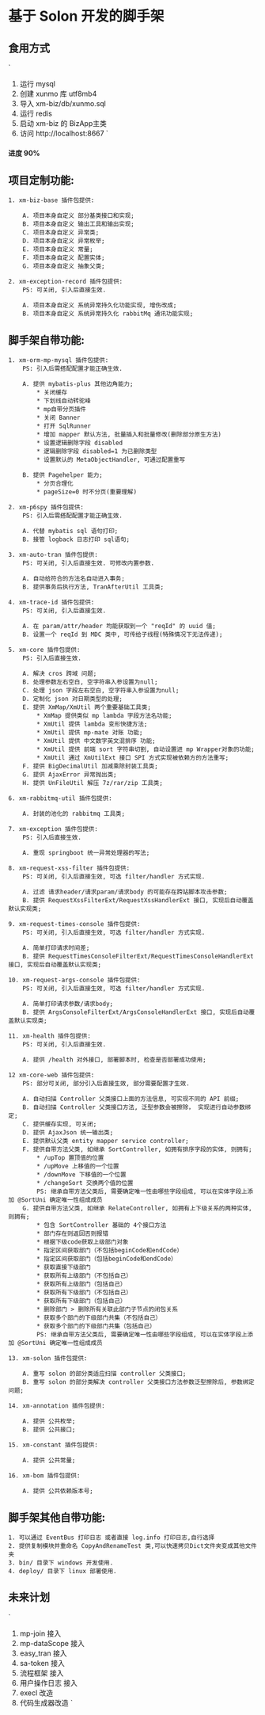 # 基于 Solon 开发的脚手架


## 食用方式

`
1. 运行 mysql
2. 创建 xunmo 库 utf8mb4
3. 导入 xm-biz/db/xunmo.sql
4. 运行 redis
5. 启动 xm-biz 的 BizApp主类
6. 访问 http://localhost:8667
`

#### 进度 90%

## 项目定制功能:
    1. xm-biz-base 插件包提供: 

        A. 项目本身自定义 部分基类接口和实现;
        B. 项目本身自定义 输出工具和输出实现;
        C. 项目本身自定义 异常类;
        D. 项目本身自定义 异常枚举;
        E. 项目本身自定义 常量;
        F. 项目本身自定义 配置实体;
        G. 项目本身自定义 抽象父类;

    2. xm-exception-record 插件包提供: 
        PS: 可关闭, 引入后直接生效.

        A. 项目本身自定义 系统异常持久化功能实现, 增伤改成;
        B. 项目本身自定义 系统异常持久化 rabbitMq 通讯功能实现;

## 脚手架自带功能:
    1. xm-orm-mp-mysql 插件包提供: 
        PS: 引入后需搭配配置才能正确生效.

        A. 提供 mybatis-plus 其他边角能力;
            * 关闭缓存
            * 下划线自动转驼峰
            * mp自带分页插件
            * 关闭 Banner
            * 打开 SqlRunner
            * 增加 mapper 默认方法, 批量插入和批量修改(删除部分原生方法)
            * 设置逻辑删除字段 disabled
            * 逻辑删除字段 disabled=1 为已删除类型
            * 设置默认的 MetaObjectHandler, 可通过配置重写

        B. 提供 Pagehelper 能力;
            * 分页合理化
            * pageSize=0 时不分页(重要理解)

    2. xm-p6spy 插件包提供: 
        PS: 引入后需搭配配置才能正确生效.

        A. 代替 mybatis sql 语句打印;
        B. 接管 logback 日志打印 sql语句;

    3. xm-auto-tran 插件包提供: 
        PS: 可关闭, 引入后直接生效. 可修改内置参数.

        A. 自动给符合的方法名自动进入事务;
        B. 提供事务后执行方法, TranAfterUtil 工具类;
        
    4. xm-trace-id 插件包提供: 
        PS: 可关闭, 引入后直接生效.

        A. 在 param/attr/header 均能获取到一个 "reqId" 的 uuid 值;
        B. 设置一个 reqId 到 MDC 类中, 可传给子线程(特殊情况下无法传递);
        
    5. xm-core 插件包提供: 
        PS: 引入后直接生效.

        A. 解决 cros 跨域 问题;
        B. 处理参数左右空白, 空字符串入参设置为null;
        C. 处理 json 字段左右空白, 空字符串入参设置为null;
        D. 定制化 json 对日期类型的处理;
        E. 提供 XmMap/XmUtil 两个重要基础工具类;
            * XmMap 提供类似 mp lambda 字段方法名功能;
            * XmUtil 提供 lambda 变形快捷方法;
            * XmUtil 提供 mp-mate 对账 功能;
            * XmUtil 提供 中文数字英文混排序 功能;
            * XmUtil 提供 前端 sort 字符串切割, 自动设置进 mp Wrapper对象的功能;
            * XmUtil 通过 XmUtilExt 接口 SPI 方式实现被依赖方的方法重写;
        F. 提供 BigDecimalUtil 加减乘除封装工具类;
        G. 提供 AjaxError 异常抛出类;
        H. 提供 UnFileUtil 解压 7z/rar/zip 工具类;
        
    6. xm-rabbitmq-util 插件包提供: 

        A. 封装的池化的 rabbitmq 工具类;
        
    7. xm-exception 插件包提供: 
        PS: 引入后直接生效.

        A. 重现 springboot 统一异常处理器的写法;
        
    8. xm-request-xss-filter 插件包提供: 
        PS: 可关闭, 引入后直接生效, 可选 filter/handler 方式实现.

        A. 过滤 请求header/请求param/请求body 的可能存在跨站脚本攻击参数;
        B. 提供 RequestXssFilterExt/RequestXssHandlerExt 接口, 实现后自动覆盖默认实现类;
        
    9. xm-request-times-console 插件包提供: 
        PS: 可关闭, 引入后直接生效, 可选 filter/handler 方式实现.

        A. 简单打印请求时间差;
        B. 提供 RequestTimesConsoleFilterExt/RequestTimesConsoleHandlerExt 接口, 实现后自动覆盖默认实现类;
        
    10. xm-request-args-console 插件包提供: 
        PS: 可关闭, 引入后直接生效, 可选 filter/handler 方式实现.

        A. 简单打印请求参数/请求body;
        B. 提供 ArgsConsoleFilterExt/ArgsConsoleHandlerExt 接口, 实现后自动覆盖默认实现类;
        
    11. xm-health 插件包提供: 
        PS: 可关闭, 引入后直接生效.

        A. 提供 /health 对外接口, 部署脚本时, 检查是否部署成功使用;

    12 xm-core-web 插件包提供: 
        PS: 部分可关闭, 部分引入后直接生效, 部分需要配置才生效.

        A. 自动扫描 Controller 父类接口上面的方法信息, 可实现不同的 API 前缀;
        B. 自动扫描 Controller 父类接口方法, 泛型参数会被擦除， 实现进行自动参数绑定;
        C. 提供缓存实现, 可关闭;
        D. 提供 AjaxJson 统一输出类;
        E. 提供默认父类 entity mapper service controller;
        F. 提供自带方法父类, 如继承 SortController, 如拥有排序字段的实体, 则拥有;
            * /upTop 置顶值的位置
            * /upMove 上移值的一个位置
            * /downMove 下移值的一个位置
            * /changeSort 交换两个值的位置
            PS: 继承自带方法父类后, 需要确定唯一性由哪些字段组成, 可以在实体字段上添加 @SortUni 确定唯一性组成成员
        G. 提供自带方法父类, 如继承 RelateController, 如拥有上下级关系的两种实体, 则拥有;
            * 包含 SortController 基础的 4个接口方法
            * 部门存在则返回否则报错
            * 根据下级code获取上级部门对象
            * 指定区间获取部门（不包括beginCode和endCode）
            * 指定区间获取部门（包括beginCode和endCode）
            * 获取直接下级部门
            * 获取所有上级部门（不包括自己）
            * 获取所有上级部门（包括自己）
            * 获取所有下级部门（不包括自己）
            * 获取所有下级部门（包括自己）
            * 删除部门 > 删除所有关联此部门子节点的闭包关系
            * 获取多个部门的下级部门共集（不包括自己）
            * 获取多个部门的下级部门共集（包括自己）
            PS: 继承自带方法父类后, 需要确定唯一性由哪些字段组成, 可以在实体字段上添加 @SortUni 确定唯一性组成成员
        
    13. xm-solon 插件包提供: 

        A. 重写 solon 的部分类适应扫描 controller 父类接口;
        B. 重写 solon 的部分类解决 controller 父类接口方法参数泛型擦除后, 参数绑定问题;
        
    14. xm-annotation 插件包提供: 

        A. 提供 公共枚举;
        B. 提供 公共接口;
        
    15. xm-constant 插件包提供: 

        A. 提供 公共常量;
        
    16. xm-bom 插件包提供: 

        A. 提供 公共依赖版本号;

## 脚手架其他自带功能:
        
    1. 可以通过 EventBus 打印日志 或者直接 log.info 打印日志,自行选择
    2. 提供复制模块并重命名 CopyAndRenameTest 类,可以快速拷贝Dict文件夹变成其他文件夹
    3. bin/ 目录下 windows 开发使用.
    4. deploy/ 目录下 linux 部署使用.


## 未来计划
`
1. mp-join 接入
2. mp-dataScope 接入
3. easy_tran 接入
4. sa-token 接入
5. 流程框架 接入
6. 用户操作日志 接入
7. execl 改造
8. 代码生成器改造
`
